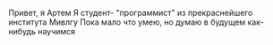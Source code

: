 Привет, я Артем
Я студент- "программист" из прекраснейшего института Мивлгу
Пока мало что умею, но думаю в будущем как-нибудь научимся

